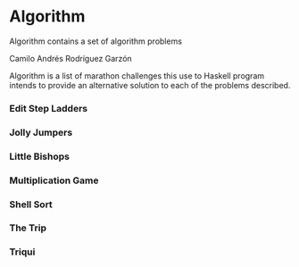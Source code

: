 # Algorithm

Algorithm contains a set of algorithm problems
 
Camilo Andrés Rodríguez Garzón

Algorithm is a list of marathon challenges this use to Haskell program intends to provide an alternative solution to each of the problems described.

### Edit Step Ladders

### Jolly Jumpers

### Little Bishops

### Multiplication Game

### Shell Sort

### The Trip

### Triqui
